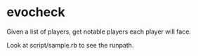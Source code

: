 # evocheck
Given a list of players, get notable players each player will face.

Look at script/sample.rb to see the runpath.
